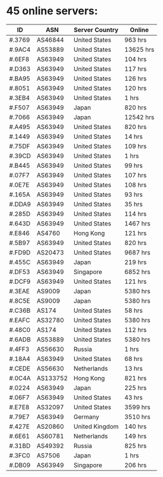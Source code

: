 # 45 online servers:

| ID | ASN | Server Country | Online |
| ------ | ------ | ------ | ------ |
| #.3769 | AS46844 | United States | 963 hrs |
| #.9AC4 | AS53889 | United States | 13625 hrs |
| #.6EF8 | AS63949 | United States | 104 hrs |
| #.D363 | AS63949 | United States | 117 hrs |
| #.BA95 | AS63949 | United States | 126 hrs |
| #.8051 | AS63949 | United States | 120 hrs |
| #.3EB4 | AS63949 | United States | 1 hrs |
| #.F507 | AS63949 | Japan | 820 hrs |
| #.7066 | AS63949 | Japan | 12542 hrs |
| #.A495 | AS63949 | United States | 820 hrs |
| #.1449 | AS63949 | United States | 14 hrs |
| #.75DF | AS63949 | United States | 109 hrs |
| #.39CD | AS63949 | United States | 1 hrs |
| #.B445 | AS63949 | United States | 99 hrs |
| #.07F7 | AS63949 | United States | 107 hrs |
| #.0E7E | AS63949 | United States | 108 hrs |
| #.165A | AS63949 | United States | 93 hrs |
| #.DDA9 | AS63949 | United States | 35 hrs |
| #.285D | AS63949 | United States | 114 hrs |
| #.643D | AS63949 | United States | 1467 hrs |
| #.E846 | AS4760 | Hong Kong | 121 hrs |
| #.5B97 | AS63949 | United States | 820 hrs |
| #.FD9D | AS20473 | United States | 9687 hrs |
| #.455C | AS63949 | Japan | 219 hrs |
| #.DF53 | AS63949 | Singapore | 6852 hrs |
| #.DCF9 | AS63949 | United States | 121 hrs |
| #.3EAE | AS9009 | Japan | 5380 hrs |
| #.8C5E | AS9009 | Japan | 5380 hrs |
| #.C36B | AS174 | United States | 58 hrs |
| #.EAFC | AS32780 | United States | 5380 hrs |
| #.48C0 | AS174 | United States | 112 hrs |
| #.6ADB | AS53889 | United States | 5380 hrs |
| #.4FF3 | AS56630 | Russia | 1 hrs |
| #.18A4 | AS63949 | United States | 68 hrs |
| #.CEDE | AS56630 | Netherlands | 13 hrs |
| #.0C4A | AS133752 | Hong Kong | 821 hrs |
| #.0224 | AS63949 | Japan | 225 hrs |
| #.06F7 | AS63949 | United States | 43 hrs |
| #.E7E8 | AS32097 | United States | 3599 hrs |
| #.79E7 | AS63949 | Germany | 3510 hrs |
| #.427E | AS20860 | United Kingdom | 140 hrs |
| #.6E61 | AS60781 | Netherlands | 149 hrs |
| #.31BD | AS49392 | Russia | 825 hrs |
| #.3FC0 | AS7506 | Japan | 1 hrs |
| #.DB09 | AS63949 | Singapore | 206 hrs |

